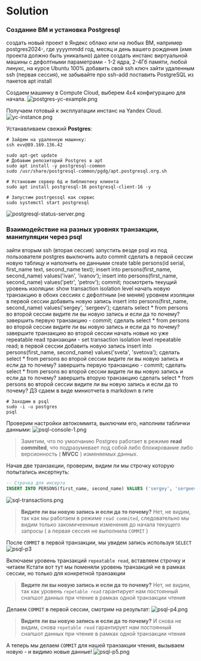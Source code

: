 # Solution

###  Создание ВМ и установка Postgresql    
<procedure title="Пункты условия" id="psql-hw-p1" collapsible="true">
    <step>создать новый проект в Яндекс облако или на любых ВМ, например postgres2024-, где yyyymmdd год, месяц и день вашего рождения (имя проекта должно быть уникально)</step>
    <step>далее создать инстанс виртуальной машины с дефолтными параметрами - 1-2 ядра, 2-4Гб памяти, любой линукс, на курсе Ubuntu 100%</step>
    <step>добавить свой ssh ключ</step>
    <step>зайти удаленным ssh (первая сессия), не забывайте про ssh-add</step>
    <step>поставить PostgreSQL из пакетов apt install</step>
</procedure>

Создаем машинку в Compute Cloud, выберем 4x4 конфигурацию для начала.
![postgres-yc-example.png](postgres-yc-example.png)

Получаем готовый к эксплуатации инстанс на Yandex Cloud.
![yc-instance.png](yc-instance.png)

Устанавливаем свежий **Postgres**:
```shell
# Зайдем на удаленную машинку:
ssh evv@89.169.136.42

sudo apt-get update
# Добавим репозиторий Postgres в apt
sudo apt install -y postgresql-common
sudo /usr/share/postgresql-common/pgdg/apt.postgresql.org.sh

# Установим сервер бд и библиотеку клиента
sudo apt install postgresql-16 postgresql-client-16 -y

# Запустим postrgessql как сервис
sudo systemctl start postgresql
```
![postgresql-status-server.png](postgresql-status-server.png)


###  Взаимодействие на разных уровнях транзакции, манипуляции через psql
<procedure title="Пункты условия" id="psql-hw-1-p2" collapsible="true" default-state="expanded">
    <step>зайти вторым ssh (вторая сессия)</step>
    <step>запустить везде psql из под пользователя postgres</step>
    <step>выключить auto commit</step>
    <step>сделать в первой сессии новую таблицу и наполнить ее данными</step>
    <step>create table persons(id serial, first_name text, second_name text);</step>
    <step>insert into persons(first_name, second_name) values('ivan', 'ivanov');</step>
    <step>insert into persons(first_name, second_name) values('petr', 'petrov');</step>
    <step>commit;</step>
    <step>посмотреть текущий уровень изоляции: show transaction isolation level</step>
    <step>начать новую транзакцию в обоих сессиях с дефолтным (не меняя) уровнем изоляции</step>
    <step>в первой сессии добавить новую запись</step>
    <step>insert into persons(first_name, second_name) values('sergey', 'sergeev');</step>
    <step>сделать select * from persons во второй сессии</step>
    <step>видите ли вы новую запись и если да то почему?</step>
    <step>завершить первую транзакцию - commit;</step>
    <step>сделать select * from persons во второй сессии</step>
    <step>видите ли вы новую запись и если да то почему?</step>
    <step>завершите транзакцию во второй сессии</step>
    <step>начать новые но уже repeatable read транзакции - set transaction isolation level repeatable read;</step>
    <step>в первой сессии добавить новую запись</step>
    <step>insert into persons(first_name, second_name) values('sveta', 'svetova');</step>
    <step>сделать select * from persons во второй сессии</step>
    <step>видите ли вы новую запись и если да то почему?</step>
    <step>завершить первую транзакцию - commit;</step>
    <step>сделать select * from persons во второй сессии</step>
    <step>видите ли вы новую запись и если да то почему?</step>
    <step>завершить вторую транзакцию</step>
    <step>сделать select * from persons во второй сессии</step>
    <step>видите ли вы новую запись и если да то почему?</step>
    <step>ДЗ сдаем в виде миниотчета в markdown в гите</step>
</procedure>


```shell
# Заходим в psql
sudo -i -u postgres
psql
```

Проверим настройки автокоммита, выключим его, наполним таблички данными:
![psql-console-1.png](psql-console-1.png)

> Заметим, что по умолчанию Postgres работает в режиме **read commited**, 
> что подразумевает под собой либо блокирование либо версионность ( **MVCC** ) изменяемых данных.

Начав две транзакции, проверим, видим ли мы строчку которую попытались инсертнуть:
```sql
-- Строчка для инсерта
INSERT INTO PERSONS(first_name, second_name) VALUES ('sergey', 'sergeev');
```

![sql-transactions.png](sql-transactions.png)
> **Видите ли вы новую запись и если да то почему?**
> Нет, не видим, так как мы работаем в режиме `read commited`, следовательно 
> мы видим только закомичеенные изменения до начала текущего запросы ( а первая сессия не выполнила `COMMIT` )


После `COMMIT` в первой транзакции, мы увидем запись используя `SELECT`
![psql-p3](psql-p3.png)

Включаем уровень транзакций `repeatable read`, вставляем строчку и читаем
<note>
Кстати вот тут мы поменяли уровень транзакций не в рамках сессии, но только для конкретной транзакции
</note>


> **Видите ли вы новую запись и если да то почему?** 
> Нет, не видим, так как уровень `repetable read` гарантирует нам постоянный снапшот данных
> при чтение в рамках одной транзакции чтения

Делаем `COMMIT` в первой сессии, смотрим на результат:
![psql-p4.png](psql-p4.png)

> **Видите ли вы новую запись и если да то почему?** 
> И снова не видим, снова `repetable read` гарантирует нам постоянный снапшот данных
> при чтение в рамках одной транзакции чтения

А теперь мы делаем `COMMIT` для нашей транзакции чтения, вызываем новую - и видимо новые данные!
![psql-p5.png](psql-p5.png)